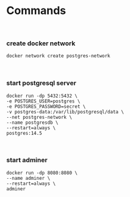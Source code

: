 # Commands
<br/>

### create docker network

```
docker network create postgres-network
```
<br/>

### start postgresql server

```
docker run -dp 5432:5432 \
-e POSTGRES_USER=postgres \
-e POSTGRES_PASSWORD=secret \
-v postgres-data:/var/lib/postgresql/data \
--net postgres-network \
--name postgresdb \
--restart=always \
postgres:14.5 
```
<br/>

### start adminer

```
docker run -dp 8080:8080 \
--name adminer \
--restart=always \
adminer
```
